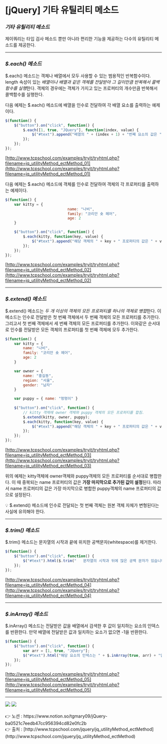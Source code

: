 # [jQuery] 기타 유틸리티 메소드

### *기타 유틸리티 메소드*

제이쿼리는 타입 검사 메소드 뿐만 아니라 편리한 기능을 제공하는 다수의 유틸리티 메소드를 
제공한다.

---

### ***$.each() 메소드***

$.each() 메소드는 객체나 배열에서 모두 사용할 수 있는 범용적인 반복함수이다.
length 속성이 있는 *배열이나 배열과 같은 객체를 전달받아 그 길이만큼 반복해서 콜백함수를 실행*한다. 객체의 경우에는 객체가 가지고 있는 프로퍼티의 개수만큼 반복해서 콜백함수를 실행한다.

다음 예제는 $.each() 메소드에 배열을 인수로 전달하여 각 배열 요소를 출력하는 예제이다.

```jsx
$(function() {
    $("button").on("click", function() {
        $.each([1, true, "JQuery"], function(index, value) {
            $("#text").append("배열의 " + (index + 1) + "번째 요소의 값은 " + value + "입니다.<br>");
        });
    });
});
```

[http://www.tcpschool.com/examples/tryit/tryhtml.php?filename=jq_utilityMethod_ectMethod_01](http://www.tcpschool.com/examples/tryit/tryhtml.php?filename=jq_utilityMethod_ectMethod_01)

다음 예제는 $.each() 메소드에 객체를 인수로 전달하여 객체의 각 프로퍼티를 출력하는 예제이다.

```jsx
$(function() {
    var kitty = {
					        name: "나비",
					        family: "코리안 숏 헤어",
					        age: 2
    }

    $("button").on("click", function() {
        $.each(kitty, function(key, value) {
            $("#text").append("해당 객체의 " + key + " 프로퍼티의 값은 " + value + "입니다.<br>");
        });
    });
});
```

[http://www.tcpschool.com/examples/tryit/tryhtml.php?filename=jq_utilityMethod_ectMethod_02](http://www.tcpschool.com/examples/tryit/tryhtml.php?filename=jq_utilityMethod_ectMethod_02)

---

### ***$.extend() 메소드***

$.extend() 메소드는 *두 개 이상의 객체의 모든 프로퍼티를 하나의 객체로 병합*한다.
이 메소드는 인수로 전달받은 첫 번째 객체에서 두 번째 객체의 모든 프로퍼티를 추가한다.
그리고서 첫 번째 객체에서 세 번째 객체의 모든 프로퍼티를 추가한다.
이와같은 순서대로 인수를 전달받은 모든 객체의 프로퍼티를 첫 번째 객체에 모두 추가한다.

```jsx
$(function() {
    var kitty = {
        name: "나비",
        family: "코리안 숏 헤어",
        age: 2
    }

    var owner = {
        name: "홍길동",
        region: "서울",
        gender: "남자"
    }

    var puppy = { name: "멍멍이" }
 
    $("button").on("click", function() {
        // kitty 객체에 owner 객체와 puppy 객체의 모든 프로퍼티를 합침.
        $.extend(kitty, owner, puppy);
        $.each(kitty, function(key, value) {
            $("#text").append("해당 객체의 " + key + " 프로퍼티의 값은 " + value + "입니다.<br>");
        });
    });
});
```

[http://www.tcpschool.com/examples/tryit/tryhtml.php?filename=jq_utilityMethod_ectMethod_03](http://www.tcpschool.com/examples/tryit/tryhtml.php?filename=jq_utilityMethod_ectMethod_03)

위의 예제는 kitty객체에 owner객체와 puppy객체의 모든 프로퍼티를 순서대로 병합한다.
이 때 중복되는 name 프로퍼티의 값은 **가장 마지막으로 추가된 값이 설정**된다.
따라서 name 프로퍼티의 값은 가장 마지막으로 병합한 puppy객체의 name 프로퍼티의 값으로 설정된다.

<aside>
💡 $.extend() 메소드에 인수로 전달되는 첫 번째 객체는 원본 객체 자체가 변형된다는 사실에 유의해야 한다.

</aside>

---

### ***$.trim() 메소드***

$.trim() 메소드는 문자열의 시작과 끝에 위치한 공백문자(whitespace)를 제거한다.

```jsx
$(function() {
    $("button").on("click", function() {
        $("#text").html($.trim("   문자열의 시작과 뒤에 많은 공백 문자가 있습니다!          "));
    });
});
```

[http://www.tcpschool.com/examples/tryit/tryhtml.php?filename=jq_utilityMethod_ectMethod_04](http://www.tcpschool.com/examples/tryit/tryhtml.php?filename=jq_utilityMethod_ectMethod_04)

---

### ***$.inArray() 메소드***

$.inArray() 메소드는 전달받은 값을 배열에서 검색한 후 값이 일치하는 요소의 인덱스를 반환한다.
만약 배열에 전달받은 값과 일치하는 요소가 없으면 -1을 반환한다.

```jsx
$(function() {
    $("button").on("click", function() {
        var arr = [1, true, "JQuery"];
        $("#text").html("해당 요소의 인덱스는 " + $.inArray(true, arr) + "입니다.");
    });
});
```

[http://www.tcpschool.com/examples/tryit/tryhtml.php?filename=jq_utilityMethod_ectMethod_05](http://www.tcpschool.com/examples/tryit/tryhtml.php?filename=jq_utilityMethod_ectMethod_05)

---

<img src="https://s3.us-west-2.amazonaws.com/secure.notion-static.com/ba51e6ec-41c2-4a7e-87d6-8ff2926e9602/Untitled.png?X-Amz-Algorithm=AWS4-HMAC-SHA256&X-Amz-Content-Sha256=UNSIGNED-PAYLOAD&X-Amz-Credential=AKIAT73L2G45EIPT3X45%2F20220901%2Fus-west-2%2Fs3%2Faws4_request&X-Amz-Date=20220901T013613Z&X-Amz-Expires=86400&X-Amz-Signature=bfd3185d00c507cef6507ab144c294c9377f71a37009fc3af9cf8c90568db079&X-Amz-SignedHeaders=host&response-content-disposition=filename%20%3D%22Untitled.png%22&x-id=GetObject">

<img src="https://s3.us-west-2.amazonaws.com/secure.notion-static.com/9a3d0261-f87f-467e-8558-b6cb1d2cd5c4/Untitled.png?X-Amz-Algorithm=AWS4-HMAC-SHA256&X-Amz-Content-Sha256=UNSIGNED-PAYLOAD&X-Amz-Credential=AKIAT73L2G45EIPT3X45%2F20220901%2Fus-west-2%2Fs3%2Faws4_request&X-Amz-Date=20220901T013638Z&X-Amz-Expires=86400&X-Amz-Signature=5b802a6a16ca73a478815e8be6ba421ee86daa0367ea04b767c6aa8db7a86986&X-Amz-SignedHeaders=host&response-content-disposition=filename%20%3D%22Untitled.png%22&x-id=GetObject">
<br><br>
👉 노션 : https://www.notion.so/tgmary09/jQuery-ba0521c7eedb47cc956394cd82e0fc2b
<br>
👉 출처 : [http://www.tcpschool.com/jquery/jq_utilityMethod_ectMethod](http://www.tcpschool.com/jquery/jq_utilityMethod_ectMethod)
